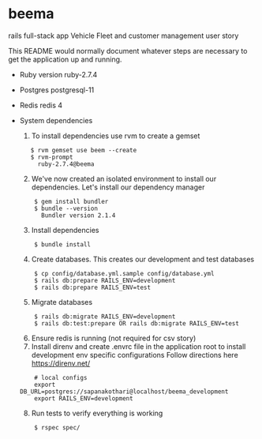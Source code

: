 # beema
rails full-stack app Vehicle Fleet and customer management user story

This README would normally document whatever steps are necessary to get the
application up and running.

* Ruby version
    ruby-2.7.4

* Postgres
    postgresql-11

* Redis
    redis 4


* System dependencies

    1. To install dependencies use rvm to create a gemset
    
    ```
       $ rvm gemset use beem --create
       $ rvm-prompt
         ruby-2.7.4@beema
    ```
    
    2. We've now created an isolated environment to install our dependencies. Let's
       install our dependency manager
       
    ```
        $ gem install bundler
        $ bundle --version
          Bundler version 2.1.4

    ```

    3. Install dependencies

    ```
        $ bundle install
    ```

    4. Create databases. This creates our development and test databases

    ```
        $ cp config/database.yml.sample config/database.yml
        $ rails db:prepare RAILS_ENV=development
        $ rails db:prepare RAILS_ENV=test
    ```

    5. Migrate databases

    ```
        $ rails db:migrate RAILS_ENV=development
        $ rails db:test:prepare OR rails db:migrate RAILS_ENV=test
    ```

    6. Ensure redis is running (not required for csv story)
    7. Install direnv and create .envrc file in the application root to install development env specific configurations
           Follow directions here https://direnv.net/
    ```
        # local configs
        export DB_URL=postgres://sapanakothari@localhost/beema_development
        export RAILS_ENV=development    
    ```

    8. Run tests to verify everything is working
    
    ```
        $ rspec spec/
    ```
